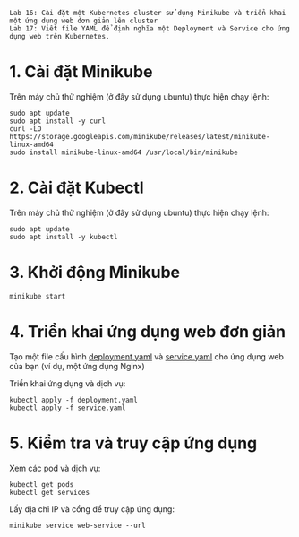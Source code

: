     Lab 16: Cài đặt một Kubernetes cluster sử dụng Minikube và triển khai một ứng dụng web đơn giản lên cluster
    Lab 17: Viết file YAML để định nghĩa một Deployment và Service cho ứng dụng web trên Kubernetes.​
# 1. Cài đặt Minikube
Trên máy chủ thử nghiệm (ở đây sử dụng ubuntu) thực hiện chạy lệnh:
```shell
sudo apt update
sudo apt install -y curl
curl -LO https://storage.googleapis.com/minikube/releases/latest/minikube-linux-amd64
sudo install minikube-linux-amd64 /usr/local/bin/minikube
```
# 2. Cài đặt Kubectl
Trên máy chủ thử nghiệm (ở đây sử dụng ubuntu) thực hiện chạy lệnh:
```shell
sudo apt update
sudo apt install -y kubectl
```
# 3. Khởi động Minikube
```shell
minikube start
```



# 4. Triển khai ứng dụng web đơn giản
Tạo một file cấu hình [deployment.yaml](./deployment.yaml) và [service.yaml](./service.yaml) cho ứng dụng web của bạn (ví dụ, một ứng dụng Nginx)

Triển khai ứng dụng và dịch vụ:
```shell
kubectl apply -f deployment.yaml
kubectl apply -f service.yaml
```
# 5. Kiểm tra và truy cập ứng dụng
Xem các pod và dịch vụ:
```shell
kubectl get pods
kubectl get services
```
Lấy địa chỉ IP và cổng để truy cập ứng dụng:
```shell
minikube service web-service --url
```
